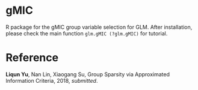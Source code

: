 # gMIC
R package for the gMIC group variable selection for GLM. After installation, please check the main function ```glm.gMIC (?glm.gMIC)``` for tutorial.

# Reference
__Liqun Yu__, Nan Lin, Xiaogang Su, Group Sparsity via Approximated Information Criteria, 2018, _submitted_.

